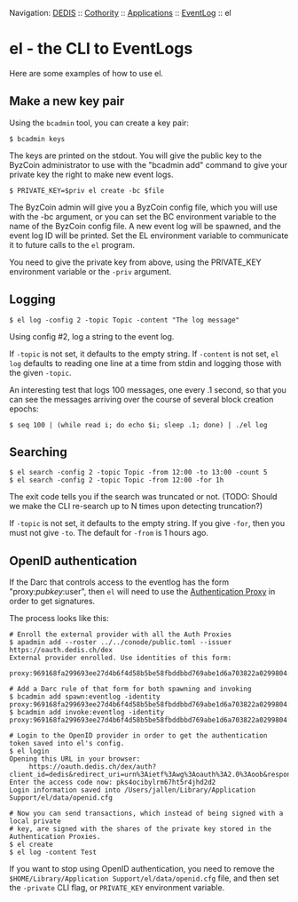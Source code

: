 Navigation: [DEDIS](https://github.com/dedis/doc/tree/master/README.md) ::
[Cothority](https://github.com/dedis/cothority/tree/master/README.md) ::
[Applications](https://github.com/dedis/cothority/blob/master/doc/Applications.md) ::
[EventLog](https://github.com/dedis/cothority/blob/master/eventlog/README.md) ::
el

# el - the CLI to EventLogs

Here are some examples of how to use el.

## Make a new key pair

Using the `bcadmin` tool, you can create a key pair:

```
$ bcadmin keys
```

The keys are printed on the stdout. You will give the public key to the
ByzCoin administrator to use with the "bcadmin add" command to give your
private key the right to make new event logs.

```
$ PRIVATE_KEY=$priv el create -bc $file
```

The ByzCoin admin will give you a ByzCoin config file, which you will
use with the -bc argument, or you can set the BC environment variable to the
name of the ByzCoin config file. A new event log will be spawned, and the
event log ID will be printed. Set the EL environment variable to communicate
it to future calls to the `el` program.

You need to give the private key from above, using the PRIVATE_KEY environment
variable or the `-priv` argument.

## Logging

```
$ el log -config 2 -topic Topic -content "The log message"
```

Using config #2, log a string to the event log.

If `-topic` is not set, it defaults to the empty string. If `-content`
is not set, `el log` defaults to reading one line at a time from stdin
and logging those with the given `-topic`.

An interesting test that logs 100 messages, one every .1 second, so
that you can see the messages arriving over the course of several
block creation epochs:

```
$ seq 100 | (while read i; do echo $i; sleep .1; done) | ./el log
```

## Searching

```
$ el search -config 2 -topic Topic -from 12:00 -to 13:00 -count 5
$ el search -config 2 -topic Topic -from 12:00 -for 1h
```

The exit code tells you if the search was truncated or not. (TODO: Should
we make the CLI re-search up to N times upon detecting truncation?)

If `-topic` is not set, it defaults to the empty string. If you give
`-for`, then you must not give `-to`. The default for `-from` is 1
hours ago.

## OpenID authentication

If the Darc that controls access to the eventlog has the form
"proxy:$pubkey:$user", then `el` will need to use the
[Authentication Proxy](../../authprox/README.md) in order to get signatures.

The process looks like this:

```
# Enroll the external provider with all the Auth Proxies
$ apadmin add --roster ../../conode/public.toml --issuer https://oauth.dedis.ch/dex
External provider enrolled. Use identities of this form:
	 proxy:969168fa299693ee27d4b6f4d58b5be58fbddbbd769abe1d6a703822a0299804:user@example.com

# Add a Darc rule of that form for both spawning and invoking
$ bcadmin add spawn:eventlog -identity proxy:969168fa299693ee27d4b6f4d58b5be58fbddbbd769abe1d6a703822a0299804:user@example.com
$ bcadmin add invoke:eventlog -identity proxy:969168fa299693ee27d4b6f4d58b5be58fbddbbd769abe1d6a703822a0299804:user@example.com

# Login to the OpenID provider in order to get the authentication token saved into el's config.
$ el login
Opening this URL in your browser:
	 https://oauth.dedis.ch/dex/auth?client_id=dedis&redirect_uri=urn%3Aietf%3Awg%3Aoauth%3A2.0%3Aoob&response_type=code&scope=offline_access+openid+email&state=none
Enter the access code now: pks4ocibylrm67ht5r4jhd2d2
Login information saved into /Users/jallen/Library/Application Support/el/data/openid.cfg

# Now you can send transactions, which instead of being signed with a local private
# key, are signed with the shares of the private key stored in the Authentication Proxies.
$ el create
$ el log -content Test
```

If you want to stop using OpenID authentication, you need to remove the
`$HOME/Library/Application Support/el/data/openid.cfg` file, and then set the `-private`
CLI flag, or `PRIVATE_KEY` environment variable.
